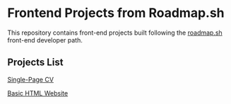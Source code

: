# Frontend Projects from Roadmap.sh

This repository contains front-end projects built following the [roadmap.sh](https://roadmap.sh/) front-end developer path.

## Projects List
[Single-Page CV](https://roadmap.sh/projects/single-page-cv)

[Basic HTML Website](https://roadmap.sh/projects/basic-html-website)
